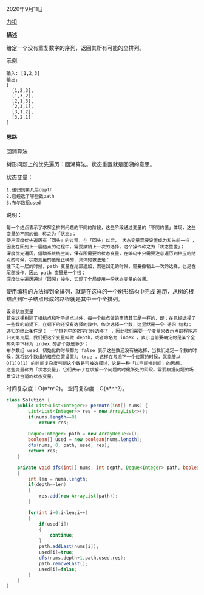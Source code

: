 2020年9月11日

[力扣](https://leetcode-cn.com/problems/permutations/)

**描述**

给定一个没有重复数字的序列，返回其所有可能的全排列。

示例:
```
输入: [1,2,3]
输出:
[
  [1,2,3],
  [1,3,2],
  [2,1,3],
  [2,3,1],
  [3,1,2],
  [3,2,1]
]
```

#### 思路

回溯算法

树形问题上的优先遍历：回溯算法。状态重置就是回溯的意思。

状态变量：
```
1.递归到第几层depth
2.已经选了哪些数path
3.布尔数组used
```
说明：
```
每一个结点表示了求解全排列问题的不同的阶段，这些阶段通过变量的「不同的值」体现，这些变量的不同的值，称之为「状态」；
使用深度优先遍历有「回头」的过程，在「回头」以后， 状态变量需要设置成为和先前一样 ，因此在回到上一层结点的过程中，需要撤销上一次的选择，这个操作称之为「状态重置」；
深度优先遍历，借助系统栈空间，保存所需要的状态变量，在编码中只需要注意遍历到相应的结点的时候，状态变量的值是正确的，具体的做法是：
往下走一层的时候，path 变量在尾部追加，而往回走的时候，需要撤销上一次的选择，也是在尾部操作，因此 path 变量是一个栈；
深度优先遍历通过「回溯」操作，实现了全局使用一份状态变量的效果。
```
使用编程的方法得到全排列，就是在这样的一个树形结构中完成 遍历，从树的根结点到叶子结点形成的路径就是其中一个全排列。
```
设计状态变量
首先这棵树除了根结点和叶子结点以外，每一个结点做的事情其实是一样的，即：在已经选择了一些数的前提下，在剩下的还没有选择的数中，依次选择一个数，这显然是一个 递归 结构；
递归的终止条件是： 一个排列中的数字已经选够了 ，因此我们需要一个变量来表示当前程序递归到第几层，我们把这个变量叫做 depth，或者命名为 index ，表示当前要确定的是某个全排列中下标为 index 的那个数是多少；
布尔数组 used，初始化的时候都为 false 表示这些数还没有被选择，当我们选定一个数的时候，就将这个数组的相应位置设置为 true ，这样在考虑下一个位置的时候，就能够以 O(1)O(1) 的时间复杂度判断这个数是否被选择过，这是一种「以空间换时间」的思想。
这些变量称为「状态变量」，它们表示了在求解一个问题的时候所处的阶段。需要根据问题的场景设计合适的状态变量。
```

时间复杂度：O(n\*n^2)。
空间复杂度：O(n\*n^2)。

```java
class Solution {
    public List<List<Integer>> permute(int[] nums) {
        List<List<Integer>> res = new ArrayList<>();
        if(nums.length==0)
            return res;
        
        Deque<Integer> path = new ArrayDeque<>();
        boolean[] used = new boolean[nums.length];
        dfs(nums, 0, path, used, res);
        return res;
    }

    private void dfs(int[] nums, int depth, Deque<Integer> path, boolean[] used, List<List<Integer>> res)
    {
        int len = nums.length;
        if(depth==len)
        {
            res.add(new ArrayList(path));
        }

        for(int i=0;i<len;i++)
        {
            if(used[i])
            {
                continue;
            }
            path.addLast(nums[i]);
            used[i]=true;
            dfs(nums,depth+1,path,used,res);
            path.removeLast();
            used[i]=false;
        }
    }
}
```

